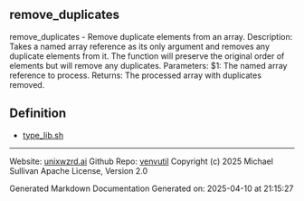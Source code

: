 ## remove_duplicates
remove_duplicates - Remove duplicate elements from an array.
Description:
  Takes a named array reference as its only argument and removes any duplicate
  elements from it. The function will preserve the original order of elements
  but will remove any duplicates.
Parameters:
  $1: The named array reference to process.
Returns:
  The processed array with duplicates removed.

## Definition 

* [type_lib.sh](../type_lib_sh.md)
---

Website: [unixwzrd.ai](https://unixwzrd.ai)
Github Repo: [venvutil](https://github.com/unixwzrd/venvutil)
Copyright (c) 2025 Michael Sullivan
Apache License, Version 2.0

Generated Markdown Documentation
Generated on: 2025-04-10 at 21:15:27
